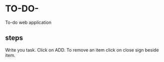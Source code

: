 # TO-DO-
To-do web application
## steps
Write you task.
Click on ADD.
To remove an item click on close sign beside item.
